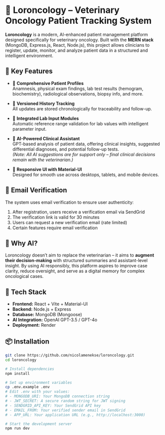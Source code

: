 # 🧠 Loroncology – Veterinary Oncology Patient Tracking System

**Loroncology** is a modern, AI-enhanced patient management platform designed specifically for veterinary oncology. Built with the **MERN stack** (MongoDB, Express.js, React, Node.js), this project allows clinicians to register, update, monitor, and analyze patient data in a structured and intelligent environment.

## 🌟 Key Features

- 📝 **Comprehensive Patient Profiles**  
  Anamnesis, physical exam findings, lab test results (hemogram, biochemistry), radiological observations, biopsy info, and more.

- 💾 **Versioned History Tracking**  
  All updates are stored chronologically for traceability and follow-up.

- 🧪 **Integrated Lab Input Modules**  
  Automatic reference range validation for lab values with intelligent parameter input.

- 🤖 **AI-Powered Clinical Assistant**  
  GPT-based analysis of patient data, offering clinical insights, suggested differential diagnoses, and potential follow-up tests.  
  *(Note: All AI suggestions are for support only – final clinical decisions remain with the veterinarian.)*

- 📱 **Responsive UI with Material-UI**  
  Designed for smooth use across desktops, tablets, and mobile devices.

## 🔐 Email Verification

The system uses email verification to ensure user authenticity:

1. After registration, users receive a verification email via SendGrid
2. The verification link is valid for 30 minutes
3. Users can request a new verification email (rate limited)
4. Certain features require email verification

## 🧠 Why AI?

Loroncology doesn’t aim to replace the veterinarian – it aims to **augment their decision-making** with structured summaries and assistant-level insight. By using AI responsibly, this platform aspires to improve case clarity, reduce oversight, and serve as a digital memory for complex oncological cases.

## 🚀 Tech Stack

- **Frontend:** React + Vite + Material-UI  
- **Backend:** Node.js + Express  
- **Database:** MongoDB (Mongoose)  
- **AI Integration:** OpenAI GPT-3.5 / GPT-4o  
- **Deployment:** Render

## 📦 Installation

```bash
git clone https://github.com/nicolamenekse/loroncology.git
cd loroncology

# Install dependencies
npm install

# Set up environment variables
cp .env.example .env
# Edit .env with your values:
# - MONGODB_URI: Your MongoDB connection string
# - JWT_SECRET: A secure random string for JWT signing
# - SENDGRID_API_KEY: Your SendGrid API key
# - EMAIL_FROM: Your verified sender email in SendGrid
# - APP_URL: Your application URL (e.g., http://localhost:3000)

# Start the development server
npm run dev
